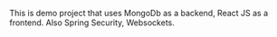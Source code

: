 This is demo project that uses MongoDb as a backend, React JS as a frontend. Also Spring Security, Websockets.
